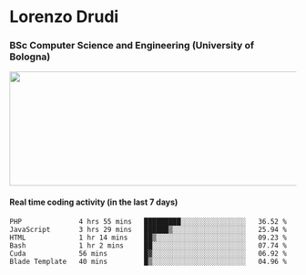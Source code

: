 # Lorenzo Drudi
### BSc Computer Science and Engineering (University of Bologna)

<img src="https://github-readme-stats.vercel.app/api?username=LorenzoDrudi&count_private=true&show_icons=true&theme=gruvbox" height=200px width=550px>

<!---Use wakatime plugins to track the coding time--->
#### Real time coding activity (in the last 7 days)
<!--START_SECTION:waka-->

```text
PHP              4 hrs 55 mins   █████████░░░░░░░░░░░░░░░░   36.52 %
JavaScript       3 hrs 29 mins   ██████▒░░░░░░░░░░░░░░░░░░   25.94 %
HTML             1 hr 14 mins    ██▒░░░░░░░░░░░░░░░░░░░░░░   09.23 %
Bash             1 hr 2 mins     ██░░░░░░░░░░░░░░░░░░░░░░░   07.74 %
Cuda             56 mins         █▓░░░░░░░░░░░░░░░░░░░░░░░   06.92 %
Blade Template   40 mins         █▒░░░░░░░░░░░░░░░░░░░░░░░   04.96 %
```

<!--END_SECTION:waka-->
